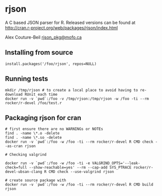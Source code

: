 rjson
=====

A C based JSON parser for R.
Released versions can be found at http://cran.r-project.org/web/packages/rjson/index.html

Alex Couture-Beil
rjson_pkg@mofo.ca


Installing from source
----------------------

    install.packages('/foo/rjson', repos=NULL)


Running tests
-------------

    mkdir /tmp/rjson # to create a local place to avoid having to re-download RUnit each time
    docker run -v `pwd`:/foo -v /tmp/rjson:/tmp/rjson -w /foo -ti --rm rocker/r-devel /foo/test.r

Packaging rjson for cran
------------------------

    # first ensure there are no WARNINGs or NOTEs
    find . -name \*.o -delete
    find . -name \*.so -delete
    docker run -v `pwd`:/foo -w /foo -ti --rm rocker/r-devel R CMD check --as-cran rjson

    # Checking valgrind

    docker run -v `pwd`:/foo -w /foo -ti -e VALGRIND_OPTS='--leak-check=full --show-reachable=yes' --rm --cap-add SYS_PTRACE rocker/r-devel-ubsan-clang R CMD check --use-valgrind rjson

    # create source package with
    docker run -v `pwd`:/foo -w /foo -ti --rm rocker/r-devel R CMD build rjson
